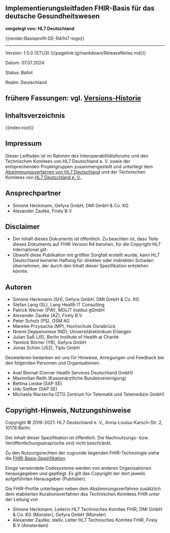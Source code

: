 ## Implementierungsleitfaden FHIR-Basis für das deutsche Gesundheitswesen
**vorgelegt von: HL7 Deutschland**

{{render:Basisprofil-DE-R4/hl7-logo}}

---
Version: 1.5.0 (STU3) ({{pagelink:ig/markdown/ReleaseNotes.md}})

Datum: 07.07.2024

Status: Ballot

Realm: Deutschland

frühere Fassungen: vgl. [Versions-Historie](http://ig.fhir.de/basisprofile-de/)
---

## Inhaltsverzeichnis
{{index:root}}

## Impressum

Dieser Leitfaden ist im Rahmen des Interoperabilitätsforums und den Technischen Komitees von HL7 Deutschland e. V. sowie der entsprechenden Projektgruppen zusammengestellt und unterliegt dem [Abstimmungsverfahren von HL7 Deutschland](https://hl7.de/technische-komitees/ballotierung/) und der Technischen Komitees von [HL7 Deutschland e. V.](http://www.hl7.de).

## Ansprechpartner

* Simone Heckmann, Gefyra GmbH, DMI GmbH & Co. KG
* Alexander Zautke, Firely B.V
 
## Disclaimer

* Der Inhalt dieses Dokuments ist öffentlich. Zu beachten ist, dass Teile dieses Dokuments auf FHIR Version R4 beruhen, für die Copyright HL7 International gilt.
* Obwohl diese Publikation mit größter Sorgfalt erstellt wurde, kann HL7 Deutschland keinerlei Haftung für direkten oder indirekten Schaden übernehmen, der durch den Inhalt dieser Spezifikation entstehen könnte.

## Autoren

* Simone Heckmann (SH), Gefyra GmbH, DMI GmbH & Co. KG
* Stefan Lang (SL), Lang Health IT Consulting
* Patrick Werner (PW), MOLIT Institut gGmbH
* Alexander Zautke (AZ), Firely B.V
* Peter Scholz (PS), OSM AG
* Mareike Przysucha (MP), Hochschule Osnabrück
* Noemi Deppenwiese (ND), Universitätsklinikum Erlangen
* Julian Saß (JS), Berlin Institute of Health at Charité
* Yannick Börner (YB), Gefyra GmbH
* Jonas Schön (JS2), Tiplu GmbH

Desweiteren bedanken wir uns für Hinweise, Anregungen und Feedback bei den folgenden Personen und Organisationen:

* Axel Biernat (Cerner Health Services Deutschland GmbH)
* Maximilian Reith (Kassenärztliche Bundesvereinigung)
* Bettina Lieske (SAP SE)
* Udo Siefker (SAP SE)
* Michaela Warzecha (ZTG Zentrum für Telematik und Telemedizin GmbH)

## Copyright-Hinweis, Nutzungshinweise

Copyright © 2016-2021: HL7 Deutschland e. V., Anna-Louisa-Karsch-Str. 2, 10178 Berlin

Der Inhalt dieser Spezifikation ist öffentlich. Die Nachnutzungs- bzw. Veröffentlichungsansprüche sind nicht beschränkt.

Zu den Nutzungsrechten der zugrunde liegenden FHIR-Technologie siehe die [FHIR-Basis-Spezifikation](https://www.hl7.org/fhir/r4).

Einige verwendete Codesysteme werden von anderen Organisationen herausgegeben und gepflegt. Es gilt das Copyright der dort jeweils aufgeführten Herausgeber (Publisher).

Die FHIR-Profile unterliegen neben dem Abstimmungsverfahren zusätzlich dem etablierten Kurationsverfahren des Technischen Komitees FHIR unter der Leitung von

* Simone Heckmann, Leiterin HL7 Technisches Komitee FHIR, DMI GmbH & Co. KG (Münster), Gefyra GmbH (Münster)
* Alexander Zautke, stellv. Leiter HL7 Technisches Komitee FHIR, Firely B.V (Amsterdam)
